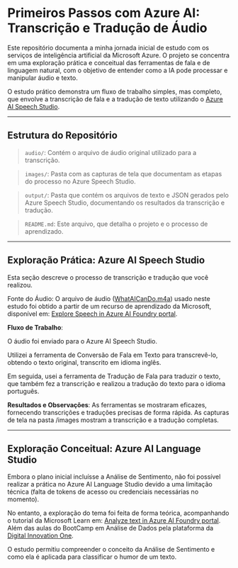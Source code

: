 # Primeiros Passos com Azure AI: Transcrição e Tradução de Áudio

Este repositório documenta a minha jornada inicial de estudo com os serviços de inteligência artificial da Microsoft Azure. O projeto se concentra em uma exploração prática e conceitual das ferramentas de fala e de linguagem natural, com o objetivo de entender como a IA pode processar e manipular áudio e texto.

O estudo prático demonstra um fluxo de trabalho simples, mas completo, que envolve a transcrição de fala e a tradução de texto utilizando o [Azure AI Speech Studio](https://ai.azure.com/explore/models/aiservices/Azure-AI-Speech/version/1/registry/azureml-cogsvc/tryout?NewUX=true&Trigger=AutoRedirect_NoSpeechResources#speechtranslation).

---

## Estrutura do Repositório

> `audio/`: Contém o arquivo de áudio original utilizado para a transcrição.

> `images/`: Pasta com as capturas de tela que documentam as etapas do processo no Azure Speech Studio.

> `output/`: Pasta que contém os arquivos de texto e JSON gerados pelo Azure Speech Studio, documentando os resultados da transcrição e tradução.

> `README.md`: Este arquivo, que detalha o projeto e o processo de aprendizado.

---

## Exploração Prática: Azure AI Speech Studio
Esta seção descreve o processo de transcrição e tradução que você realizou.

Fonte do Áudio: O arquivo de áudio ([WhatAICanDo.m4a](https://github.com/leonardolfa/lab-analise-sentimento-azure-ai/blob/main/audio/WhatAICanDo.m4a)) usado neste estudo foi obtido a partir de um recurso de aprendizado da Microsoft, disponível em: [Explore Speech in Azure AI Foundry portal](https://microsoftlearning.github.io/mslearn-ai-fundamentals/Instructions/Labs/09-speech.html).

**Fluxo de Trabalho**:

O áudio foi enviado para o Azure AI Speech Studio.

Utilizei a ferramenta de Conversão de Fala em Texto para transcrevê-lo, obtendo o texto original, transcrito em idioma inglês.

Em seguida, usei a ferramenta de Tradução de Fala para traduzir o texto, que também fez a transcrição e realizou a tradução do texto para o idioma português.

**Resultados e Observações**: As ferramentas se mostraram eficazes, fornecendo transcrições e traduções precisas de forma rápida. As capturas de tela na pasta /images mostram a transcrição e a tradução completas.

---

## Exploração Conceitual: Azure AI Language Studio

Embora o plano inicial incluísse a Análise de Sentimento, não foi possível realizar a prática no Azure AI Language Studio devido a uma limitação técnica (falta de tokens de acesso ou credenciais necessárias no momento).

No entanto, a exploração do tema foi feita de forma teórica, acompanhando o tutorial da Microsoft Learn em: [Analyze text in Azure AI Foundry portal](https://microsoftlearning.github.io/mslearn-ai-fundamentals/Instructions/Labs/06-text-analysis.html). Além das aulas do BootCamp em Análise de Dados pela plataforma da [Digital Innovation One](https://www.dio.me).

O estudo permitiu compreender o conceito da Análise de Sentimento e como ela é aplicada para classificar o humor de um texto.
